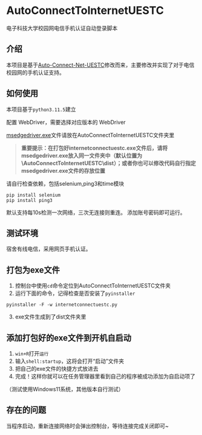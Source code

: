 # AutoConnectToInternetUESTC

电子科技大学校园网电信手机认证自动登录脚本

## 介绍
本项目是基于[Auto-Connect-Net-UESTC](https://github.com/innns/Auto-Connect-Net-UESTC)修改而来，主要修改并实现了对于电信校园网的手机认证支持。

## 如何使用
本项目基于`python3.11.5`建立

配置 WebDriver，需要选择对应版本的 WebDriver

[msedgedriver.exe](https://developer.microsoft.com/zh-cn/microsoft-edge/tools/webdriver/)文件请放在AutoConnectToInternetUESTC文件夹里

> **重要提示：在打包好internetconnectuestc.exe文件后，请将msedgedriver.exe放入同一文件夹中（默认位置为\AutoConnectToInternetUESTC\dist）；或者你也可以修改代码自行指定msedgedriver.exe文件的存放位置**

请自行检查依赖，包括selenium,ping3和time模块
```shell
pip install selenium
pip install ping3
```
默认支持每10s检测一次网络，三次无连接则重连。
添加账号密码即可运行。


## 测试环境
宿舍有线电信，采用网页手机认证。

## 打包为exe文件
1. 控制台中使用`cd`命令定位到AutoConnectToInternetUESTC文件夹
2. 运行下面的命令，记得检查是否安装了`pyinstaller`
```shell
pyinstaller -F -w internetconnectuestc.py
```
3. exe文件生成到了dist文件夹里

## 添加打包好的exe文件到开机自启动

1. `win+R`打开`运行`
2. 输入`shell:startup`，这将会打开“启动”文件夹
3. 把自己的exe文件的快捷方式放进去
4. 完成！这样你就可以在任务管理器里看到自己的程序被成功添加为自启动项了

（测试使用Windows11系统，其他版本自行测试）

## 存在的问题
当程序启动，重新连接网络时会弹出控制台，等待连接完成关闭即可~
